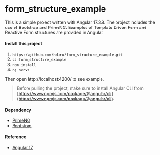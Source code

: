 
# form_structure_example

This is a simple project written with Angular 17.3.8. The project includes the use of Bootstrap and PrimeNG. Examples of Template Driven Form and Reactive Form structures are provided in Angular.

#### Install this project

1) `https://github.com/hduru/form_structure_example.git`
2) `cd form_structure_example`
3) `npm install`
4) `ng serve`

Then open http://localhost:4200/ to see example.

> Before pulling the project, make sure to install Angular CLI from [https://www.npmjs.com/package/@angular/cli](https://www.npmjs.com/package/@angular/cli).

#### Dependency

* [PrimeNG](https://primeng.org/)
* [Bootstrap](https://getbootstrap.com/)

#### Reference

* [Angular 17](https://v17.angular.io/docs)